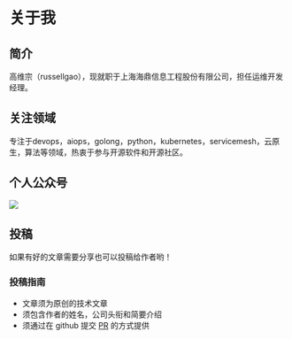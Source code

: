 # 关于我


## 简介
高维宗（russellgao），现就职于上海海鼎信息工程股份有限公司，担任运维开发经理。

## 关注领域
专注于devops，aiops，golong，python，kubernetes，servicemesh，云原生，算法等领域，热衷于参与开源软件和开源社区。

## 个人公众号
![](https://gitee.com/russellgao/blogs-image/raw/master/images/russellgao.jpg)

## 投稿
如果有好的文章需要分享也可以投稿给作者哟！

### 投稿指南

- 文章须为原创的技术文章
- 须包含作者的姓名，公司头衔和简要介绍
- 须通过在 github 提交 [PR](https://github.com/russellgao/blogs/pulls) 的方式提供


